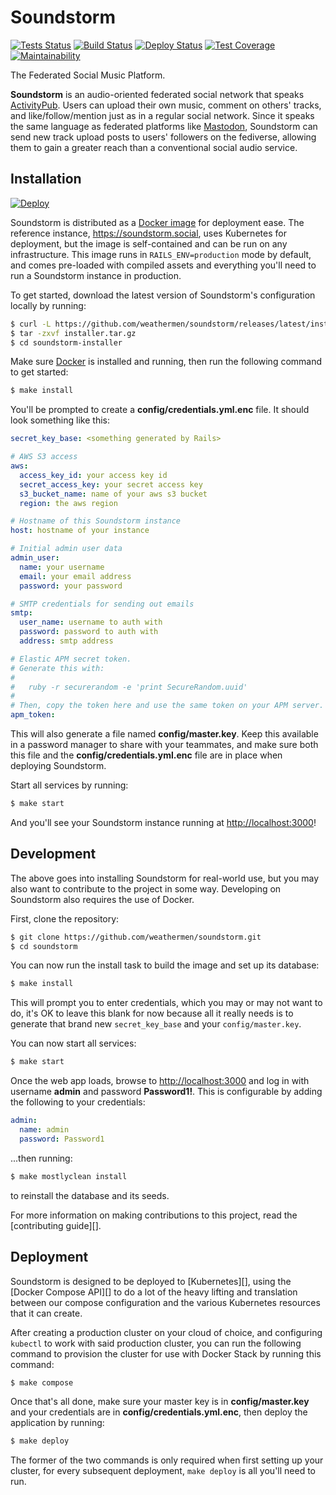 # Soundstorm

[![Tests Status](https://github.com/weathermen/soundstorm/workflows/Tests/badge.svg)][ci]
[![Build Status](https://github.com/weathermen/soundstorm/workflows/Build/badge.svg)][ci]
[![Deploy Status](https://github.com/weathermen/soundstorm/workflows/Deploy/badge.svg)][ci]
[![Test Coverage](https://api.codeclimate.com/v1/badges/bc1fd5c8bb8b54b1da49/test_coverage)](https://codeclimate.com/github/weathermen/soundstorm/test_coverage)
[![Maintainability](https://api.codeclimate.com/v1/badges/bc1fd5c8bb8b54b1da49/maintainability)](https://codeclimate.com/github/weathermen/soundstorm/maintainability)

The Federated Social Music Platform.

**Soundstorm** is an audio-oriented federated social network that speaks
[ActivityPub][]. Users can upload their own music, comment on others'
tracks, and like/follow/mention just as in a regular social network.
Since it speaks the same language as federated platforms like
[Mastodon][], Soundstorm can send new track upload posts to users'
followers on the fediverse, allowing them to gain a greater reach than a
conventional social audio service.

## Installation

[![Deploy](https://www.herokucdn.com/deploy/button.svg)](https://heroku.com/deploy)

Soundstorm is distributed as a [Docker image][] for deployment ease. The
reference instance, https://soundstorm.social, uses Kubernetes for
deployment, but the image is self-contained and can be run on any
infrastructure. This image runs in `RAILS_ENV=production` mode by
default, and comes pre-loaded with compiled assets and everything you'll
need to run a Soundstorm instance in production.

To get started, download the latest version of Soundstorm's
configuration locally by running:

```bash
$ curl -L https://github.com/weathermen/soundstorm/releases/latest/installer.tar.gz
$ tar -zxvf installer.tar.gz
$ cd soundstorm-installer
```

Make sure [Docker][] is installed and running, then run the following
command to get started:

```bash
$ make install
```

You'll be prompted to create a **config/credentials.yml.enc** file. It
should look something like this:

```yaml
secret_key_base: <something generated by Rails>

# AWS S3 access
aws:
  access_key_id: your access key id
  secret_access_key: your secret access key
  s3_bucket_name: name of your aws s3 bucket
  region: the aws region

# Hostname of this Soundstorm instance
host: hostname of your instance

# Initial admin user data
admin_user:
  name: your username
  email: your email address
  password: your password

# SMTP credentials for sending out emails
smtp:
  user_name: username to auth with
  password: password to auth with
  address: smtp address

# Elastic APM secret token.
# Generate this with:
#
#   ruby -r securerandom -e 'print SecureRandom.uuid'
#
# Then, copy the token here and use the same token on your APM server.
apm_token:
```

This will also generate a file named **config/master.key**. Keep this
available in a password manager to share with your teammates, and make
sure both this file and the **config/credentials.yml.enc** file are in
place when deploying Soundstorm.

Start all services by running:

```bash
$ make start
```

And you'll see your Soundstorm instance running at <http://localhost:3000>!

## Development

The above goes into installing Soundstorm for real-world use, but you
may also want to contribute to the project in some way. Developing on
Soundstorm also requires the use of Docker.

First, clone the repository:

```bash
$ git clone https://github.com/weathermen/soundstorm.git
$ cd soundstorm
```

You can now run the install task to build the image and set up its
database:

```bash
$ make install
```

This will prompt you to enter credentials, which you may or may not want
to do, it's OK to leave this blank for now because all it really needs
is to generate that brand new `secret_key_base` and your
`config/master.key`.

You can now start all services:

```bash
$ make start
```

Once the web app loads, browse to <http://localhost:3000> and log in with
username **admin** and password **Password1!**. This is configurable by
adding the following to your credentials:

```yaml
admin:
  name: admin
  password: Password1
```

...then running:

```bash
$ make mostlyclean install
```

to reinstall the database and its seeds.

For more information on making contributions to this project, read the
[contributing guide][].

## Deployment

Soundstorm is designed to be deployed to [Kubernetes][], using the
[Docker Compose API][] to do a lot of the heavy lifting and translation
between our compose configuration and the various Kubernetes resources
that it can create.

After creating a production cluster on your cloud of choice, and
configuring `kubectl` to work with said production cluster, you can run
the following command to provision the cluster for use with Docker Stack
by running this command:

```bash
$ make compose
```

Once that's all done, make sure your master key is in
**config/master.key** and your credentials are in
**config/credentials.yml.enc**, then deploy the application by running:

```bash
$ make deploy
```

The former of the two commands is only required when first setting up
your cluster, for every subsequent deployment, `make deploy` is all
you'll need to run.

[ActivityPub]: https://www.w3.org/TR/activitypub/
[Mastodon]: https://joinmastodon.org
[Docker]: https://www.docker.com/
[Docker image]: https://cloud.docker.com/u/weathermen/repository/docker/weathermen/soundstorm
[puma-dev]: https://github.com/puma/puma-dev
[ci]: https://github.com/weathermen/soundstorm/actions
